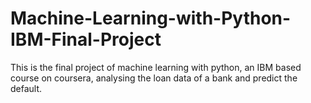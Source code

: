 # Machine-Learning-with-Python-IBM-Final-Project
This is the final project of machine learning with python, an IBM based course on coursera, analysing the loan data of a bank and predict the default.
